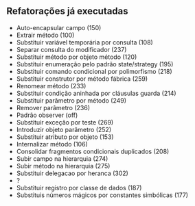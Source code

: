 Refatorações já executadas
--------------------------

* Auto-encapsular campo (150)
* Extrair método (100)
* Substituir variável temporária por consulta (108)
* Separar consulta do modificador (237)
* Substituir método por objeto método (120)
* Substituir enumeração pelo padrão state/strategy (195)
* Substituir comando condicional por polimorfismo (218)
* Substituir construtor por método fábrica (259)
* Renomear método (233)
* Substituir condição aninhada por cláusulas guarda (214)
* Substituir parâmetro por método (249)
* Remover parâmetro (236)
* Padrão observer (off)
* Substituir exceção por teste (269)
* Introduzir objeto parâmetro (252)
* Substituir atributo por objeto (153)
* Internalizar método (106)
* Consolidar fragmentos condicionais duplicados (208)
* Subir campo na hierarquia (274)
* Subir método na hierarquia (275)
* Substituir delegacao por heranca (302)
* ?
* Substituir registro por classe de dados (187)
* Substituis números mágicos por constantes simbólicas (177)
